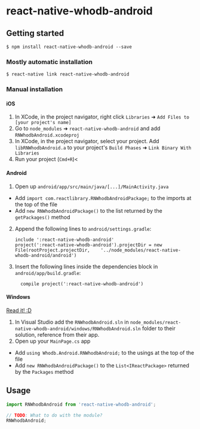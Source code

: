 
# react-native-whodb-android

## Getting started

`$ npm install react-native-whodb-android --save`

### Mostly automatic installation

`$ react-native link react-native-whodb-android`

### Manual installation


#### iOS

1. In XCode, in the project navigator, right click `Libraries` ➜ `Add Files to [your project's name]`
2. Go to `node_modules` ➜ `react-native-whodb-android` and add `RNWhodbAndroid.xcodeproj`
3. In XCode, in the project navigator, select your project. Add `libRNWhodbAndroid.a` to your project's `Build Phases` ➜ `Link Binary With Libraries`
4. Run your project (`Cmd+R`)<

#### Android

1. Open up `android/app/src/main/java/[...]/MainActivity.java`
  - Add `import com.reactlibrary.RNWhodbAndroidPackage;` to the imports at the top of the file
  - Add `new RNWhodbAndroidPackage()` to the list returned by the `getPackages()` method
2. Append the following lines to `android/settings.gradle`:
  	```
  	include ':react-native-whodb-android'
  	project(':react-native-whodb-android').projectDir = new File(rootProject.projectDir, 	'../node_modules/react-native-whodb-android/android')
  	```
3. Insert the following lines inside the dependencies block in `android/app/build.gradle`:
  	```
      compile project(':react-native-whodb-android')
  	```

#### Windows
[Read it! :D](https://github.com/ReactWindows/react-native)

1. In Visual Studio add the `RNWhodbAndroid.sln` in `node_modules/react-native-whodb-android/windows/RNWhodbAndroid.sln` folder to their solution, reference from their app.
2. Open up your `MainPage.cs` app
  - Add `using Whodb.Android.RNWhodbAndroid;` to the usings at the top of the file
  - Add `new RNWhodbAndroidPackage()` to the `List<IReactPackage>` returned by the `Packages` method


## Usage
```javascript
import RNWhodbAndroid from 'react-native-whodb-android';

// TODO: What to do with the module?
RNWhodbAndroid;
```
  